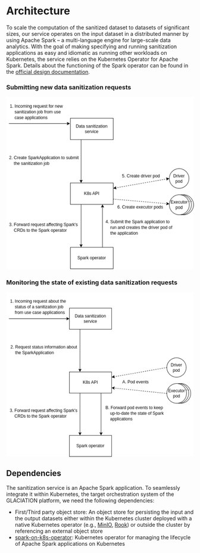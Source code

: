 # Architecture

To scale the computation of the sanitized dataset to datasets of significant
sizes, our service operates on the input dataset in a distributed manner by
using Apache Spark – a multi-language engine for large-scale data analytics.
With the goal of making specifying and running sanitization applications
as easy and idiomatic as running other workloads on Kubernetes, the service
relies on the Kubernetes Operator for Apache Spark. Details about the
functioning of the Spark operator can be found in the
[official design documentation](https://github.com/GoogleCloudPlatform/spark-on-k8s-operator/blob/master/docs/design.md).

### Submitting new data sanitization requests

![Image displaying the architecture of the service](architecture.png)

### Monitoring the state of existing data sanitization requests

![Image displaying the architecture of the service](architecture-status.png)

## Dependencies

The sanitization service is an Apache Spark application. To seamlessly
integrate it within Kubernetes, the target orchestration system of the
GLACIATION platform, we need the following dependencies:

- First/Third party object store: An object store for persisting the input and
  the output datasets either within the Kubernetes cluster deployed with a
  native Kubernetes operator (e.g., [MinIO](https://github.com/minio/operator),
  [Rook](https://github.com/rook/rook)) or outside the cluster by referencing
  an external object store
- [spark-on-k8s-operator](https://github.com/GoogleCloudPlatform/spark-on-k8s-operator):
  Kubernetes operator for managing the lifecycle of Apache Spark applications
  on Kubernetes
